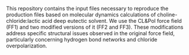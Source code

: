This repository contains the input files necessary to reproduce the production files based on molecular dynamics calculations of choline-chloride:lactic acid deep eutectic solvent. We use the CL&Pol force field (FF1) and two modified versions of it (FF2 and FF3). These modifications address specific structural issues observed in the original force field, particularly concerning hydrogen bond networks and chloride overpolarization.
